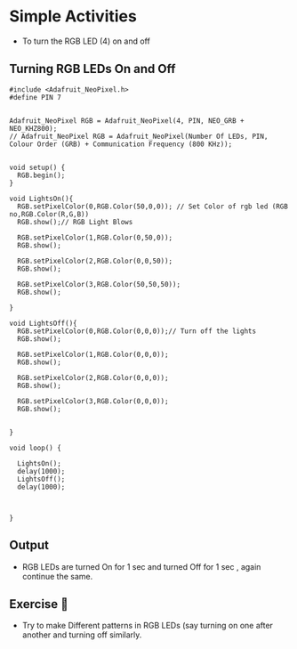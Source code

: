 # Simple Activities


<ul>
<li>To turn the RGB LED (4) on and off</li>
</ul>

## Turning RGB LEDs On and Off 


```
#include <Adafruit_NeoPixel.h>
#define PIN 7


Adafruit_NeoPixel RGB = Adafruit_NeoPixel(4, PIN, NEO_GRB + NEO_KHZ800);
// Adafruit_NeoPixel RGB = Adafruit_NeoPixel(Number Of LEDs, PIN, Colour Order (GRB) + Communication Frequency (800 KHz));


void setup() {
  RGB.begin();
}

void LightsOn(){
  RGB.setPixelColor(0,RGB.Color(50,0,0)); // Set Color of rgb led (RGB no,RGB.Color(R,G,B))
  RGB.show();// RGB Light Blows
  
  RGB.setPixelColor(1,RGB.Color(0,50,0));
  RGB.show();
  
  RGB.setPixelColor(2,RGB.Color(0,0,50));
  RGB.show();
  
  RGB.setPixelColor(3,RGB.Color(50,50,50));
  RGB.show();
  
}

void LightsOff(){
  RGB.setPixelColor(0,RGB.Color(0,0,0));// Turn off the lights
  RGB.show();
  
  RGB.setPixelColor(1,RGB.Color(0,0,0));
  RGB.show();
  
  RGB.setPixelColor(2,RGB.Color(0,0,0));
  RGB.show();
  
  RGB.setPixelColor(3,RGB.Color(0,0,0));
  RGB.show();
  

}

void loop() {

  LightsOn();
  delay(1000);
  LightsOff();
  delay(1000);
  


}
```
## Output

<ul>
<li>RGB LEDs are turned On for 1 sec and turned Off for 1 sec , again continue the same. </li>
</ul>


## Exercise 🤖

<ul>
<li>Try to make Different patterns in RGB LEDs (say turning on one after another and turning off similarly.</li>

</ul>